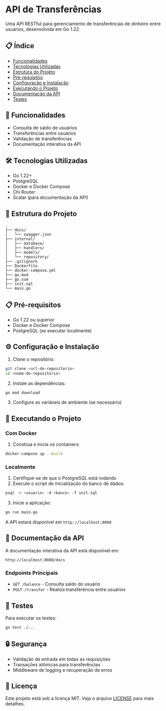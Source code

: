# API de Transferências

Uma API RESTful para gerenciamento de transferências de dinheiro entre usuários, desenvolvida em Go 1.22.

## 📋 Índice

- [Funcionalidades](#funcionalidades)
- [Tecnologias Utilizadas](#tecnologias-utilizadas)
- [Estrutura do Projeto](#estrutura-do-projeto)
- [Pré-requisitos](#pré-requisitos)
- [Configuração e Instalação](#configuração-e-instalação)
- [Executando o Projeto](#executando-o-projeto)
- [Documentação da API](#documentação-da-api)
- [Testes](#testes)

## 🚀 Funcionalidades

- Consulta de saldo de usuários
- Transferências entre usuários
- Validação de transferências
- Documentação interativa da API

## 🛠️ Tecnologias Utilizadas

- Go 1.22+
- PostgreSQL
- Docker e Docker Compose
- Chi Router
- Scalar (para documentação da API)

## 📁 Estrutura do Projeto

```
.
├── docs/
│   └── swagger.json
├── internal/
│   ├── database/
│   ├── handlers/
│   ├── models/
│   └── repository/
├── .gitignore
├── Dockerfile
├── docker-compose.yml
├── go.mod
├── go.sum
├── init.sql
└── main.go
```

## 📋 Pré-requisitos

- Go 1.22 ou superior
- Docker e Docker Compose
- PostgreSQL (se executar localmente)

## ⚙️ Configuração e Instalação

1. Clone o repositório:
```bash
git clone <url-do-repositorio>
cd <nome-do-repositorio>
```

2. Instale as dependências:
```bash
go mod download
```

3. Configure as variáveis de ambiente (se necessário)

## 🚀 Executando o Projeto

### Com Docker

1. Construa e inicie os containers:
```bash
docker-compose up --build
```

### Localmente

1. Certifique-se de que o PostgreSQL está rodando
2. Execute o script de inicialização do banco de dados:
```bash
psql -U <usuario> -d <banco> -f init.sql
```

3. Inicie a aplicação:
```bash
go run main.go
```

A API estará disponível em `http://localhost:8080`

## 📖 Documentação da API

A documentação interativa da API está disponível em:
```
http://localhost:8080/docs
```

### Endpoints Principais

- `GET /balance` - Consulta saldo do usuário
- `POST /transfer` - Realiza transferência entre usuários

## 🧪 Testes

Para executar os testes:

```bash
go test ./...
```

## 🔒 Segurança

- Validação de entrada em todas as requisições
- Transações atômicas para transferências
- Middleware de logging e recuperação de erros

## 📄 Licença

Este projeto está sob a licença MIT. Veja o arquivo [LICENSE](LICENSE) para mais detalhes.